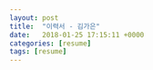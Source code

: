```yaml
---
layout: post
title:  "이력서 - 김가은"
date:   2018-01-25 17:15:11 +0000
categories: [resume]
tags: [resume]
---
```

